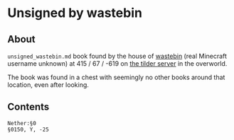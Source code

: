 # Unsigned by wastebin

## About
`unsigned_wastebin.md` book found by the house of [wastebin](https://wastebin.neocities.org) (real Minecraft username unknown) at 415 / 67 / -619 on [the tilder server](https://mc.tildeverse.org) in the overworld.

The book was found in a chest with seemingly no other books around that location, even after looking.

## Contents
```
Nether:§0
§0150, Y, -25
```